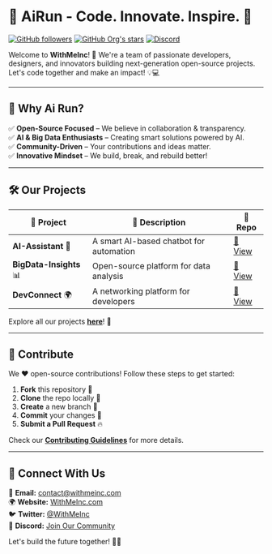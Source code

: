# 🚀 AiRun - Code. Innovate. Inspire. 🎯

[![GitHub followers](https://img.shields.io/github/followers/withmeinc?style=social)](https://github.com/myai-run)
[![GitHub Org's stars](https://img.shields.io/github/stars/withmeinc?style=social)](https://github.com/myai-run)
[![Discord](https://img.shields.io/discord/123456789?label=Join%20Us&logo=discord&color=7289da)](https://discord.gg/your-invite-link)

Welcome to **WithMeInc**! 🚀 We're a team of passionate developers, designers, and innovators building next-generation open-source projects. Let's code together and make an impact! 💡💻

---

## 🌟 Why Ai Run?

✅ **Open-Source Focused** – We believe in collaboration & transparency.  
✅ **AI & Big Data Enthusiasts** – Creating smart solutions powered by AI.  
✅ **Community-Driven** – Your contributions and ideas matter.  
✅ **Innovative Mindset** – We build, break, and rebuild better!  

---

## 🛠️ Our Projects

| 🚀 Project | 🌟 Description | 🔗 Repo |
|-----------|--------------|--------|
| **AI-Assistant** 🤖 | A smart AI-based chatbot for automation | [🔗 View](https://github.com/withmeinc/AI-Assistant) |
| **BigData-Insights** 📊 | Open-source platform for data analysis | [🔗 View](https://github.com/withmeinc/BigData-Insights) |
| **DevConnect** 🌍 | A networking platform for developers | [🔗 View](https://github.com/withmeinc/DevConnect) |

Explore all our projects **[here](https://github.com/withmeinc?tab=repositories)**! 🚀

---

## 🤝 Contribute

We ❤️ open-source contributions! Follow these steps to get started:

1. **Fork** this repository 📌  
2. **Clone** the repo locally 📂  
3. **Create** a new branch 🔧  
4. **Commit** your changes 🚀  
5. **Submit a Pull Request** 🔥  

Check our **[Contributing Guidelines](https://github.com/withmeinc/.github/blob/main/CONTRIBUTING.md)** for more details.

---

## 📢 Connect With Us

📧 **Email:** contact@withmeinc.com  
🌍 **Website:** [WithMeInc.com](https://withmeinc.com)  
🐦 **Twitter:** [@WithMeInc](https://twitter.com/WithMeInc)  
📢 **Discord:** [Join Our Community](https://discord.gg/your-invite-link)  

Let's build the future together! 🚀✨
